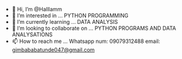 - 👋 Hi, I’m @Halllamm
- 👀 I’m interested in ... PYTHON PROGRAMMING
- 🌱 I’m currently learning ... DATA ANALYSIS
- 💞️ I’m looking to collaborate on ...  PYTHON PROGRAMS AND DATA ANALYSATIONS
- 📫 How to reach me ...  Whatsapp num: 09079312488 email: gimbababatunde047@gmail.com

<!---
Halllamm/Halllamm is a ✨ special ✨ repository because its `README.md` (this file) appears on your GitHub profile.
You can click the Preview link to take a look at your changes.
--->
